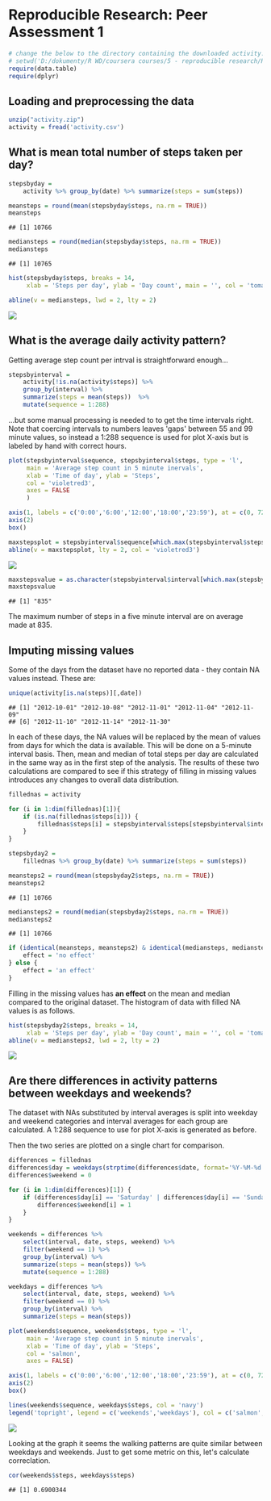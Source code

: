 # Reproducible Research: Peer Assessment 1


```r
# change the below to the directory containing the downloaded activity.zip data file.
# setwd('D:/dokumenty/R WD/coursera courses/5 - reproducible research/RepData_PeerAssessment1')
require(data.table)
require(dplyr)
```

## Loading and preprocessing the data

```r
unzip("activity.zip")
activity = fread('activity.csv')
```

## What is mean total number of steps taken per day?

```r
stepsbyday = 
    activity %>% group_by(date) %>% summarize(steps = sum(steps))

meansteps = round(mean(stepsbyday$steps, na.rm = TRUE)) 
meansteps
```

```
## [1] 10766
```

```r
mediansteps = round(median(stepsbyday$steps, na.rm = TRUE))
mediansteps
```

```
## [1] 10765
```

```r
hist(stepsbyday$steps, breaks = 14, 
     xlab = 'Steps per day', ylab = 'Day count', main = '', col = 'tomato')

abline(v = mediansteps, lwd = 2, lty = 2)
```

![](PA1_template_files/figure-html/stepsperday-1.png) 

## What is the average daily activity pattern?

Getting average step count per intrval is straightforward enough...


```r
stepsbyinterval = 
    activity[!is.na(activity$steps)] %>% 
    group_by(interval) %>% 
    summarize(steps = mean(steps))  %>%
    mutate(sequence = 1:288)
```

...but some manual processing is needed to to get the time intervals right. Note that coercing intervals to numbers leaves 'gaps' between 55 and 99 minute values, so instead a 1:288 sequence is used for plot X-axis but is labeled by hand with correct hours.


```r
plot(stepsbyinterval$sequence, stepsbyinterval$steps, type = 'l', 
     main = 'Average step count in 5 minute inervals', 
     xlab = 'Time of day', ylab = 'Steps', 
     col = 'violetred3',
     axes = FALSE
     )

axis(1, labels = c('0:00','6:00','12:00','18:00','23:59'), at = c(0, 72, 144, 216, 288))
axis(2)
box()

maxstepsplot = stepsbyinterval$sequence[which.max(stepsbyinterval$steps)]
abline(v = maxstepsplot, lty = 2, col = 'violetred3')
```

![](PA1_template_files/figure-html/dailypattern-2-1.png) 

```r
maxstepsvalue = as.character(stepsbyinterval$interval[which.max(stepsbyinterval$steps)])
maxstepsvalue
```

```
## [1] "835"
```

The maximum number of steps in a five minute interval are on average made at 835.

## Imputing missing values

Some of the days from the dataset have no reported data - they contain NA values instead. These are:


```r
unique(activity[is.na(steps)][,date])
```

```
## [1] "2012-10-01" "2012-10-08" "2012-11-01" "2012-11-04" "2012-11-09"
## [6] "2012-11-10" "2012-11-14" "2012-11-30"
```

In each of these days, the NA values will be replaced by the mean of values from days for which the data is available. This will be done on a 5-minute interval basis. Then, mean and median of total steps per day are calculated in the same way as in the first step of the analysis. The results of these two calculations are compared to see if this strategy of filling in missing values introduces any changes to overall data distribution.


```r
fillednas = activity

for (i in 1:dim(fillednas)[1]){
    if (is.na(fillednas$steps[i])) {
        fillednas$steps[i] = stepsbyinterval$steps[stepsbyinterval$interval == fillednas$interval[i]]
    }
}

stepsbyday2 = 
    fillednas %>% group_by(date) %>% summarize(steps = sum(steps))

meansteps2 = round(mean(stepsbyday2$steps, na.rm = TRUE))
meansteps2
```

```
## [1] 10766
```

```r
mediansteps2 = round(median(stepsbyday2$steps, na.rm = TRUE))
mediansteps2
```

```
## [1] 10766
```

```r
if (identical(meansteps, meansteps2) & identical(mediansteps, mediansteps2)) {
    effect = 'no effect'
} else {
    effect = 'an effect'
}
```

Filling in the missing values has **an effect** on the mean and median compared to the original dataset. The histogram of data with filled NA values is as follows. 


```r
hist(stepsbyday2$steps, breaks = 14, 
     xlab = 'Steps per day', ylab = 'Day count', main = '', col = 'tomato')
abline(v = mediansteps2, lwd = 2, lty = 2)
```

![](PA1_template_files/figure-html/missing-2-1.png) 

## Are there differences in activity patterns between weekdays and weekends?
The dataset with NAs substituted by interval averages is split into weekday and weekend categories and interval averages for each group are calculated. A 1:288 sequence to use for plot X-axis is generated as before.

Then the two series are plotted on a single chart for comparison.


```r
differences = fillednas
differences$day = weekdays(strptime(differences$date, format='%Y-%M-%d'))
differences$weekend = 0

for (i in 1:dim(differences)[1]) {
    if (differences$day[i] == 'Saturday' | differences$day[i] == 'Sunday') {
        differences$weekend[i] = 1
    }
}

weekends = differences %>%
    select(interval, date, steps, weekend) %>%
    filter(weekend == 1) %>%
    group_by(interval) %>%
    summarize(steps = mean(steps)) %>%
    mutate(sequence = 1:288)

weekdays = differences %>%
    select(interval, date, steps, weekend) %>%
    filter(weekend == 0) %>%
    group_by(interval) %>%
    summarize(steps = mean(steps)) 

plot(weekends$sequence, weekends$steps, type = 'l', 
     main = 'Average step count in 5 minute inervals', 
     xlab = 'Time of day', ylab = 'Steps', 
     col = 'salmon',
     axes = FALSE)

axis(1, labels = c('0:00','6:00','12:00','18:00','23:59'), at = c(0, 72, 144, 216, 288))
axis(2)
box()

lines(weekends$sequence, weekdays$steps, col = 'navy')
legend('topright', legend = c('weekends','weekdays'), col = c('salmon','navy'), lwd = 1)
```

![](PA1_template_files/figure-html/differences-1.png) 

Looking at the graph it seems the walking patterns are quite similar between weekdays and weekends. Just to get some metric on this, let's calculate correclation.


```r
cor(weekends$steps, weekdays$steps)
```

```
## [1] 0.6900344
```
